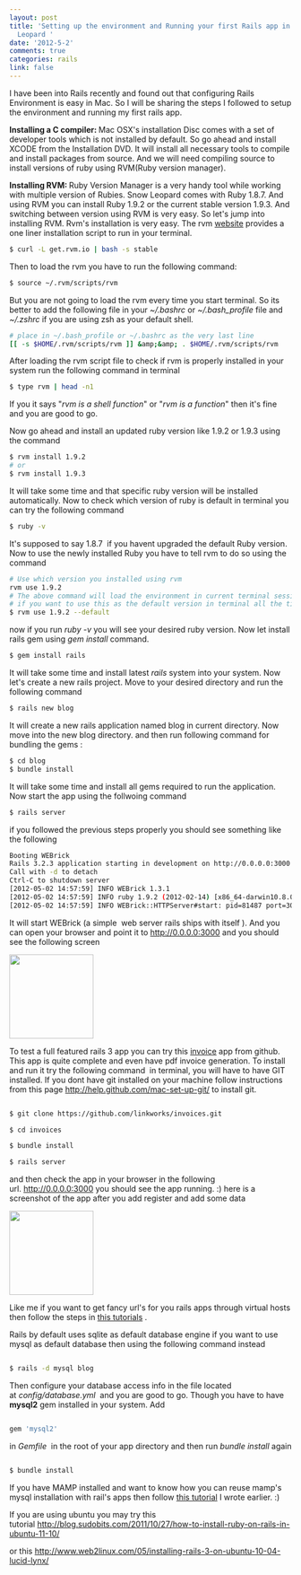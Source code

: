 ```yaml
---
layout: post
title: 'Setting up the environment and Running your first Rails app in mac OSX Snow
  Leopard '
date: '2012-5-2'
comments: true
categories: rails
link: false
---
```

I have been into Rails recently and found out that configuring Rails Environment is easy in Mac. So I will be sharing the steps I followed to setup the environment and running my first rails app.

<strong>Installing a C compiler: </strong>Mac OSX's installation Disc comes with a set of developer tools which is not installed by default. So go ahead and install XCODE from the Installation DVD. It will install all necessary tools to compile and install packages from source. And we will need compiling source to install versions of ruby using RVM(Ruby version manager).

<strong>Installing RVM: </strong>Ruby Version Manager is a very handy tool while working with multiple version of Rubies. Snow Leopard comes with Ruby 1.8.7. And using RVM you can install Ruby 1.9.2 or the current stable version 1.9.3. And switching between version using RVM is very easy. So let's jump into installing RVM. Rvm's installation is very easy. The rvm <a title="RVM" href="https://rvm.io/rvm/install/" target="_blank">website</a> provides a one liner installation script to run in your terminal.

``` bash
$ curl -L get.rvm.io | bash -s stable
```
Then to load the rvm you have to run the following command:

``` bash
$ source ~/.rvm/scripts/rvm
```

But you are not going to load the rvm every time you start terminal. So its better to add the following file in your <em>~/.bashrc</em> or <em>~/.bash_profile</em> file and <em>~/.zshrc</em> if you are using zsh as your default shell.

``` bash
# place in ~/.bash_profile or ~/.bashrc as the very last line
[[ -s $HOME/.rvm/scripts/rvm ]] &amp;&amp; . $HOME/.rvm/scripts/rvm
```

After loading the rvm script file to check if rvm is properly installed in your system run the following command in terminal

``` bash
$ type rvm | head -n1
```

If you it says "<em>rvm is a shell function</em>" or "<em>rvm is a function</em>" then it's fine and you are good to go.

Now go ahead and install an updated ruby version like 1.9.2 or 1.9.3 using the command

``` bash
$ rvm install 1.9.2
# or
$ rvm install 1.9.3
```

It will take some time and that specific ruby version will be installed automatically. Now to check which version of ruby is default in terminal you can try the following command

``` bash
$ ruby -v
```

It's supposed to say 1.8.7  if you havent upgraded the default Ruby version. Now to use the newly installed Ruby you have to tell rvm to do so using the command

``` bash
# Use which version you installed using rvm
rvm use 1.9.2
# The above command will load the environment in current terminal session
# if you want to use this as the default version in terminal all the time use --default option instead
$ rvm use 1.9.2 --default
```

now if you run <em>ruby -v </em>you will see your desired ruby version. Now let install rails gem using <em>gem install </em>command.

``` bash
$ gem install rails
```

It will take some time and install latest <em>rails </em>system into your system. Now let's create a new rails project. Move to your desired directory and run the following command

``` bash
$ rails new blog
```

It will create a new rails application named blog in current directory. Now move into the new blog directory. and then run following command for bundling the gems :

``` bash
$ cd blog
$ bundle install
```

It will take some time and install all gems required to run the application. Now start the app using the follwoing command

``` bash
$ rails server
```

if you followed the previous steps properly you should see something like the following

``` bash
Booting WEBrick
Rails 3.2.3 application starting in development on http://0.0.0.0:3000
Call with -d to detach
Ctrl-C to shutdown server
[2012-05-02 14:57:59] INFO WEBrick 1.3.1
[2012-05-02 14:57:59] INFO ruby 1.9.2 (2012-02-14) [x86_64-darwin10.8.0]
[2012-05-02 14:57:59] INFO WEBrick::HTTPServer#start: pid=81487 port=3000
```

It will start WEBrick (a simple  web server rails ships with itself ). And you can open your browser and point it to http://0.0.0.0:3000 and you should see the following screen

<a href="http://blog.joynag.net/wp-content/uploads/2012/05/rails.png"><img class="aligncenter size-thumbnail wp-image-181" title="rails" src="http://blog.joynag.net/wp-content/uploads/2012/05/rails-150x150.png" alt="" width="150" height="150" /></a>

To test a full featured rails 3 app you can try this <a title="Invoice" href="https://github.com/linkworks/invoices" target="_blank">invoice</a> app from github. This app is quite complete and even have pdf invoice generation. To install and run it try the following command  in terminal, you will have to have GIT installed. If you dont have git installed on your machine follow instructions from this page <a title="Install Git" href="http://help.github.com/mac-set-up-git/" target="_blank">http://help.github.com/mac-set-up-git/</a> to install git.

``` bash

$ git clone https://github.com/linkworks/invoices.git

$ cd invoices

$ bundle install

$ rails server

```

and then check the app in your browser in the following url. http://0.0.0.0:3000 you should see the app running. :) here is a screenshot of the app after you add register and add some data

<a href="http://blog.joynag.net/wp-content/uploads/2012/05/invoices1.png"><img class="aligncenter size-thumbnail wp-image-186" title="invoices" src="http://blog.joynag.net/wp-content/uploads/2012/05/invoices1-150x150.png" alt="" width="150" height="150" /></a>

Like me if you want to get fancy url's for you rails apps through virtual hosts then follow the steps in <a href="http://blog.joynag.net/2012/04/using-mamp-pro-vhosts/" target="_blank">this tutorials</a> .

Rails by default uses sqlite as default database engine if you want to use mysql as default database then using the following command instead

``` bash

$ rails -d mysql blog

```

Then configure your database access info in the file located at <em>config/database.yml  </em>and you are good to go. Though you have to have <strong>mysql2</strong> gem installed in your system. Add

``` bash

gem 'mysql2'

```

in <em>Gemfile </em> in the root of your app directory and then run <em>bundle install </em>again

``` bash

$ bundle install

```

If you have MAMP installed and want to know how you can reuse mamp's mysql installation with rail's apps then follow <a title="MySql" href="http://blog.joynag.net/2012/04/using-mamp-mysql-installation-with-rails-app/" target="_blank">this tutorial</a> I wrote earlier. :)

If you are using ubuntu you may try this tutorial <a title="Rails on Ubuntu" href="http://blog.sudobits.com/2011/10/27/how-to-install-ruby-on-rails-in-ubuntu-11-10/" target="_blank">http://blog.sudobits.com/2011/10/27/how-to-install-ruby-on-rails-in-ubuntu-11-10/</a>

or this <a href="http://www.web2linux.com/05/installing-rails-3-on-ubuntu-10-04-lucid-lynx/" target="_blank">http://www.web2linux.com/05/installing-rails-3-on-ubuntu-10-04-lucid-lynx/</a>
